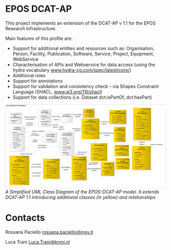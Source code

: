 # EPOS DCAT-AP
This project implements an extension of the DCAT-AP v 1.1 for the EPOS Research Infrastructure.

Main features of this profile are:
* Support for additional entities and resources such as: Organisation, Person, Facility, Publication, Software, Service, Project, Equipment, WebService
* Characterisation of APIs and Webservice for data access (using the hydra vocabulary www.hydra-cg.com/spec/latest/core/) 
* Additional roles 
* Support for annotations
* Support for validation and consistency check – via Shapes Constraint Language (SHACL, www.w3.org/TR/shacl)
* Support for data collections (i.e. Dataset dct:isPartOf, dct:hasPart)

 ![Simplified EPOS-DCAT-AP class diagram](https://raw.githubusercontent.com/epos-eu/EPOS-DCAT-AP/EPOS-DCAT-AP-shapes/EPOS-DCAT-AP-Simplified_0.12.png) 
*A Simplified UML Class Diagram of the EPOS-DCAT-AP model. It extends DCAT-AP 1.1 introducing additional classes (in yellow) and relationships*

# Contacts

Rossana Paciello rossana.paciello@ingv.it

Luca Trani Luca.Trani@knmi.nl

 

